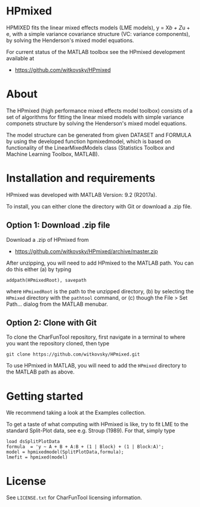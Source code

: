 # HPmixed
HPMIXED fits the linear mixed effects models (LME models), y = X*b + Z*u + e, with a simple variance covariance structure (VC: variance components), by solving the Henderson's mixed model equations. 

For current status of the MATLAB toolbox see the HPmixed development available at

- https://github.com/witkovsky/HPmixed

About
=====

The HPmixed (high performance mixed effects model toolbox) consists of a set of algorithms for fitting the linear mixed models with simple variance componets structure by solving the Henderson's mixed model equations. 
                                                                              
The model structure can be generated from given DATASET and FORMULA by using the developed function hpmixedmodel, which is based on functionality of the LinearMixedModels class (Statistics Toolbox and Machine Learning Toolbox, MATLAB).

Installation and requirements
=============================

HPmixed was developed with MATLAB Version: 9.2 (R2017a).

To install, you can either clone the directory with Git or download a .zip file. 

## Option 1: Download .zip file

Download a .zip of HPmixed from

- https://github.com/witkovsky/HPmixed/archive/master.zip

After unzipping, you will need to add HPmixed to the MATLAB path. You can do this either (a) by typing
```
addpath(HPmixedRoot), savepath
```
where `HPmixedRoot` is the path to the unzipped directory, (b) by selecting the `HPmixed` directory with the `pathtool` command, or (c) though the File > Set Path... dialog from the MATLAB menubar.

## Option 2: Clone with Git

To clone the CharFunTool repository, first navigate in a terminal to where you want the repository cloned, then type
```
git clone https://github.com/witkovsky/HPmixed.git
```
To use HPmixed in MATLAB, you will need to add the `HPmixed` directory to the MATLAB path as above.


Getting started
===============

We recommend taking a look at the Examples collection. 

To get a taste of what computing with HPmixed is like, try to fit LME to the standard Split-Plot data, see e.g. Stroup (1989). For that, simply type
```
load dsSplitPlotData
formula  = 'y ~ A + B + A:B + (1 | Block) + (1 | Block:A)';
model = hpmixedmodel(SplitPlotData,formula);
lmefit = hpmixed(model) 
```

License
=======

See `LICENSE.txt` for CharFunTool licensing information.